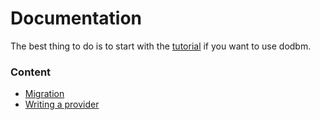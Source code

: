 # Documentation

The best thing to do is to start with the [tutorial](tutorial.md) if you want to use dodbm.

### Content

* [Migration](migration.md)
* [Writing a provider](writing-a-provider.md)